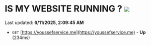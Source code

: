 # IS MY WEBSITE RUNNING ? [![](https://img.shields.io/static/v1?label=Sponsor&message=%E2%9D%A4&logo=GitHub&color=%23fe8e86)](https://github.com/sponsors/Youssef-Lehmam)

Last updated: **6/11/2025, 2:09:45 AM**

- `GET` [https://youssefservice.me](https://youssefservice.me) - **Up** (234ms)
